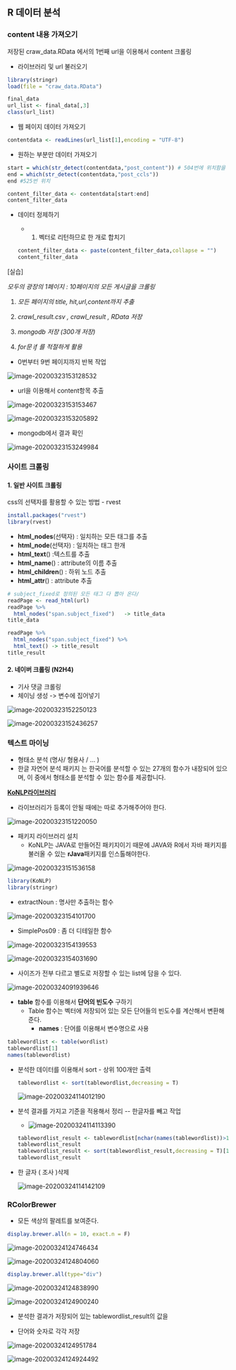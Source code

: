 ## R 데이터 분석

### content 내용 가져오기

저장된 craw_data.RData 에서의  1번째  url을 이용해서 content 크롤링

* 라이브러리 및 url 불러오기

```r
library(stringr)
load(file = "craw_data.RData")

final_data
url_list <- final_data[,3]
class(url_list)
```

* 웹 페이지 데이터 가져오기

```r
contentdata <- readLines(url_list[1],encoding = "UTF-8")
```

* 원하는 부분만 데이터 가져오기

```r
start = which(str_detect(contentdata,"post_content")) # 504번에 위치함을 알 수 있다.
end = which(str_detect(contentdata,"post_ccls"))
end #525번 위치

content_filter_data <- contentdata[start:end]
content_filter_data
```

* 데이터 정제하기

  * 1. 벡터로 리턴하므로 한 개로 합치기

  ```r
  content_filter_data <- paste(content_filter_data,collapse = "")
  content_filter_data 
  ```

  

[실습]

*모두의 광장의 1페이지 : 10페이지의 모든 게시글을 크롤링*

1. *모든 페이지의 title, hit,url,content까지 추출*

2. *crawl_result.csv , crawl_result , RData 저장*
3. *mongodb 저장 (300개 저장)*
4. *for문 if 를 적절하게 활용*

* 0번부터 9번 페이지까지 반복 작업

![image-20200323153128532](images/image-20200323153128532.png)

* url을 이용해서 content항목 추출

![image-20200323153153467](images/image-20200323153153467.png)

![image-20200323153205892](images/image-20200323153205892.png)

* mongodb에서 결과 확인

![image-20200323153249984](images/image-20200323153249984.png)

### 사이트 크롤링

#### 1. 일반 사이트 크롤링 

css의 선택자를 활용할 수 있는 방법 - rvest

```r
install.packages("rvest")
library(rvest)
```

* **html_nodes**(선택자) : 일치하는 모든 태그를 추출
* **html_node**(선택자) : 일치하는 태그 한개
* **html_text**() :텍스트를 추출
*  **html_name**() : attribute의 이름 추출
* **html_children**() : 하위 노드 추출
* **html_attr**() : attribute 추출

```r
# subject_fixed로 정의된 모든 태그 다 뽑아 온다/
readPage <- read_html(url)
readPage %>% 
  html_nodes("span.subject_fixed")   -> title_data
title_data
```

```r
readPage %>% 
  html_nodes("span.subject_fixed") %>% 
  html_text() -> title_result
title_result
```



#### 2. 네이버 크롤링 (N2H4)

* 기사 댓글 크롤링
*  체이닝 생성 -> 변수에 집어넣기 

![image-20200323152250123](images/image-20200323152250123.png)

![image-20200323152436257](images/image-20200323152436257.png)

### 텍스트 마이닝

* 형태소 분석  (명사/ 형용사 / ... )
* 한글 자연어 분석 패키지 는 한국어를 분석할 수 있는 27개의 함수가 내장되어 있으며, 이 중에서 형태소를 분석할 수 있는 함수를 제공합니다.

[**KoNLP라이브러리**](https://github.com/haven-jeon/KoNLP/blob/master/etcs/KoNLP-API.md)

* 라이브러리가 등록이 안될 때에는 따로 추가해주어야 한다.

![image-20200323151220050](images/image-20200323151220050.png)

* 패키지 라이브러리 설치
  *  KoNLP는 JAVA로 만들어진 패키지이기 때문에 JAVA와 R에서 자바 패키지를 불러올 수 있는 **rJava**패키지를 인스톨해야한다. 

![image-20200323151536158](images/image-20200323151536158.png)

```r
library(KoNLP)
library(stringr)
```

* extractNoun : 명사만 추출하는 함수

![image-20200323154101700](images/image-20200323154101700.png)

* SimplePos09 : 좀 더 디테일한 함수

![image-20200323154139553](images/image-20200323154139553.png)

![image-20200323154031690](images/image-20200323154031690.png)

* 사이즈가 전부 다르고 별도로 저장할 수 있는 list에 담을 수 있다.

![image-20200324091939646](images/image-20200324091939646.png)

* **table** 함수를 이용해서 **단어의 빈도수** 구하기
  * Table 함수는 벡터에 저장되어 있는 모든 단어들의 빈도수를 계산해서 변환해준다.
    * **names** : 단어를 이용해서 변수명으로 사용

```r
tablewordlist <- table(wordlist)
tablewordlist[1]
names(tablewordlist)  
```

* 분석한 데이터를 이용해서 sort - 상위 100개만 출력

  ```r
  tablewordlist <- sort(tablewordlist,decreasing = T)
  ```

  ![image-20200324114012190](images/image-20200324114012190.png)

* 분석 결과를 가지고 기준을 적용해서 정리  -- 한글자를 빼고 작업

  * ![image-20200324114113390](images/image-20200324114113390.png)

  ```r
  tablewordlist_result <- tablewordlist[nchar(names(tablewordlist))>1]
  tablewordlist_result
  tablewordlist_result <- sort(tablewordlist_result,decreasing = T)[1:100]
  tablewordlist_result
  ```

* 한 글자 ( 조사 )삭제

  ![image-20200324114142109](images/image-20200324114142109.png)

### RColorBrewer

*  모든 색상의 팔레트를 보여준다.

```r
display.brewer.all(n = 10, exact.n = F)
```

![image-20200324124746434](images/image-20200324124746434.png)

![image-20200324124804060](images/image-20200324124804060.png)

```r
display.brewer.all(type="div")
```

![image-20200324124838990](images/image-20200324124838990.png)

![image-20200324124900240](images/image-20200324124900240.png)

* 분석한 결과가 저장되어 있는 tablewordlist_result의 값을

* 단어와 숫자로 각각 저장

![image-20200324124951784](images/image-20200324124951784.png)

![image-20200324124924492](images/image-20200324124924492.png)